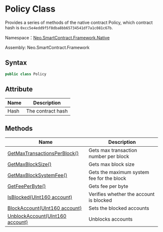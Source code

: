 # Policy Class

Provides a series of methods of the native contract Policy, which contract hash is `0xcc5e4edd9f5f8dba8bb65734541df7a1c081c67b`.

Namespace：[Neo.SmartContract.Framework.Native](../native.md)

Assembly: Neo.SmartContract.Framework

## Syntax

```c#
public class Policy
```

## Attribute

| Name | Description       |
| ---- | ----------------- |
| Hash | The contract hash |

## Methods

| Name                                                         | Description                               |
| ------------------------------------------------------------ | ----------------------------------------- |
| [GetMaxTransactionsPerBlock()](Policy/GetMaxTransactionsPerBlock.md) | Gets max transaction number per block     |
| [GetMaxBlockSize()](Policy/GetMaxBlockSize.md)               | Gets max block size                       |
| [GetMaxBlockSystemFee()](Policy/GetMaxBlockSystemFee.md)     | Gets the maximum system fee for the block |
| [GetFeePerByte()](Policy/GetFeePerByte.md)                   | Gets fee per byte                         |
| [IsBlocked(UInt160 account)](Policy/IsBlocked.md)            | Verifies whether the account is blocked   |
| [BlockAccount(UInt160 account)](Policy/BlockAccount.md)      | Sets the blocked accounts                 |
| [UnblockAccount(UInt160 account)](Policy/UnblockAccount.md)  | Unblocks accounts                         |
